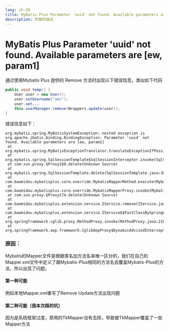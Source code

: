 ```yaml
---
lang: zh-CN   
title: MyBatis Plus Parameter 'uuid' not found. Available parameters are [ew, param1]  
description: 页面的描述
---
```


# MyBatis Plus Parameter 'uuid' not found. Available parameters are [ew, param1]

通过使用Mybatis Plus 提供的 Remove 方法时出现以下错误信息，类似如下代码

```java
public void temp() {
    User user = new User();
    user.setUsername("abc");
    user.set...
    this.userManager.remove(Wrappers.update(user));
}
```

错误信息如下：

```lombok.config
org.mybatis.spring.MyBatisSystemException: nested exception is org.apache.ibatis.binding.BindingException: Parameter 'uuid' not found. Available parameters are [ew, param1]
 at org.mybatis.spring.MyBatisExceptionTranslator.translateExceptionIfPossible(MyBatisExceptionTranslator.java:96)
 at org.mybatis.spring.SqlSessionTemplate$SqlSessionInterceptor.invoke(SqlSessionTemplate.java:441)
 at com.sun.proxy.$Proxy160.delete(Unknown Source)
 at org.mybatis.spring.SqlSessionTemplate.delete(SqlSessionTemplate.java:304)
 at com.baomidou.mybatisplus.core.override.MybatisMapperMethod.execute(MybatisMapperMethod.java:70)
 at com.baomidou.mybatisplus.core.override.MybatisMapperProxy.invoke(MybatisMapperProxy.java:96)
 at com.sun.proxy.$Proxy174.delete(Unknown Source)
 at com.baomidou.mybatisplus.extension.service.IService.remove(IService.java:123)
 at com.baomidou.mybatisplus.extension.service.IService$$FastClassBySpringCGLIB$$f8525d18.invoke(<generated>)
 at org.springframework.cglib.proxy.MethodProxy.invoke(MethodProxy.java:218)
 at org.springframework.aop.framework.CglibAopProxy$DynamicAdvisedInterceptor.intercept(CglibAopProxy.java:688)
```

### 原因：

Mybatis的Mapper文件是根据类名加方法名来唯一区分的，我们在自己的Mapper.xml文件中定义了跟Mybatis-Plus相同的方法名会覆盖Mybatis-Plus的方法，所以出现了问题。

#### 第一种可能

例如本地Mapper.xml重写了Remove Update方法出现问题

#### 第二种可能（我本次踩的坑）

因为是系统框架过度，原用的TkMapper没有去除，导致被TkMapper覆盖了一些Mapper方法

<Comment></Comment>
